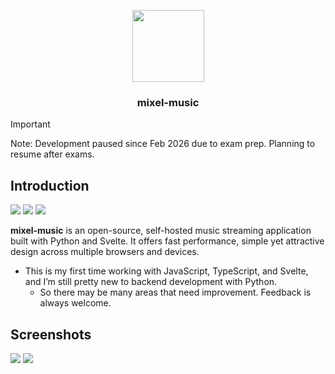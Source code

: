 <p align="center">
  <img src="assets/logo.svg" width="115">
  <h3 align="center">mixel-music</h3>
</p>

> [!IMPORTANT]
> Note: Development paused since Feb 2026 due to exam prep. Planning to resume after exams.

## Introduction
<a href="."><img src="https://img.shields.io/badge/dynamic/json?url=https%3A%2F%2Fraw.githubusercontent.com%2Fmixel-music%2Fmixel-music%2Fmain%2Fweb%2Fpackage.json&query=version&label=version&style=flat-square&color=211951&labelColor=211951"></a> <a href="LICENSE"><img src="https://img.shields.io/github/license/mixel-music/mixel-music?style=flat-square&color=211951&labelColor=211951"></a> <a href="app/pyproject.toml"><img src="https://img.shields.io/badge/Python-3.10+-211951?style=flat-square&labelColor=211951"></a>

**mixel-music** is an open-source, self-hosted music streaming application built with Python and Svelte. It offers fast performance, simple yet attractive design across multiple browsers and devices.
* This is my first time working with JavaScript, TypeScript, and Svelte, and I’m still pretty new to backend development with Python.
  * So there may be many areas that need improvement. Feedback is always welcome.

## Screenshots
<img src="assets/album-list.png">

<img src="assets/album-info.png">
